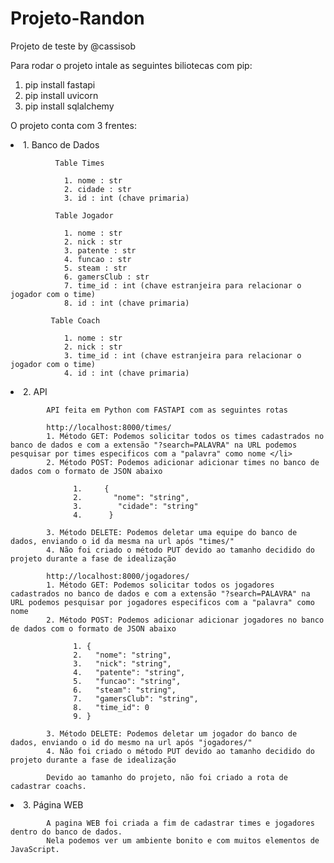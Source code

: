 # Projeto-Randon

Projeto de teste by @cassisob

Para rodar o projeto intale as seguintes biliotecas com pip:

1. pip install fastapi
2. pip install uvicorn
3. pip install sqlalchemy

O projeto conta com 3 frentes:
    <li>1. Banco de Dados</li>
      
              Table Times

                1. nome : str
                2. cidade : str
                3. id : int (chave primaria)

              Table Jogador

                1. nome : str
                2. nick : str
                3. patente : str
                4. funcao : str
                5. steam : str
                6. gamersClub : str
                7. time_id : int (chave estranjeira para relacionar o jogador com o time)
                8. id : int (chave primaria)

             Table Coach

                1. nome : str
                2. nick : str
                3. time_id : int (chave estranjeira para relacionar o jogador com o time)
                4. id : int (chave primaria)
    
   
   <li> 2. API </pi>
   
            API feita em Python com FASTAPI com as seguintes rotas
                
            http://localhost:8000/times/
            1. Método GET: Podemos solicitar todos os times cadastrados no banco de dados e com a extensão "?search=PALAVRA" na URL podemos pesquisar por times especificos com a "palavra" como nome </li>
            2. Método POST: Podemos adicionar adicionar times no banco de dados com o formato de JSON abaixo

                  1.     {
                  2.       "nome": "string",
                  3.        "cidade": "string"
                  4.      }

            3. Método DELETE: Podemos deletar uma equipe do banco de dados, enviando o id da mesma na url após "times/"
            4. Não foi criado o método PUT devido ao tamanho decidido do projeto durante a fase de idealização 
             
            http://localhost:8000/jogadores/
            1. Método GET: Podemos solicitar todos os jogadores cadastrados no banco de dados e com a extensão "?search=PALAVRA" na URL podemos pesquisar por jogadores especificos com a "palavra" como nome
            2. Método POST: Podemos adicionar adicionar jogadores no banco de dados com o formato de JSON abaixo

                  1. {
                  2.   "nome": "string",
                  3.   "nick": "string",
                  4.   "patente": "string",
                  5.   "funcao": "string",
                  6.   "steam": "string",
                  7.   "gamersClub": "string",
                  8.   "time_id": 0
                  9. }

            3. Método DELETE: Podemos deletar um jogador do banco de dados, enviando o id do mesmo na url após "jogadores/"
            4. Não foi criado o método PUT devido ao tamanho decidido do projeto durante a fase de idealização 
            
            Devido ao tamanho do projeto, não foi criado a rota de cadastrar coachs.
    
  <li> 3. Página WEB </li>
              
            A pagina WEB foi criada a fim de cadastrar times e jogadores dentro do banco de dados.
            Nela podemos ver um ambiente bonito e com muitos elementos de JavaScript.
                
